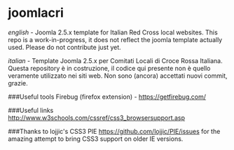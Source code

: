 ﻿joomlacri
=========

*english* - 
Joomla 2.5.x template for Italian Red Cross local websites.
This repo is a work-in-progress, it does not reflect the joomla template actually used.
Please do not contribute just yet.

*italian* - 
Template Joomla 2.5.x per Comitati Locali di Croce Rossa Italiana.
Questa repository è in costruzione, il codice qui presente non è quello veramente utilizzato nei siti web.
Non sono (ancora) accettati nuovi commit, grazie.

###Useful tools
Firebug (firefox extension) - https://getfirebug.com/

###Useful links
http://www.w3schools.com/cssref/css3_browsersupport.asp

###Thanks to
lojjic's CSS3 PIE
https://github.com/lojjic/PIE/issues
for the amazing attempt to bring CSS3 support on older IE versions.

